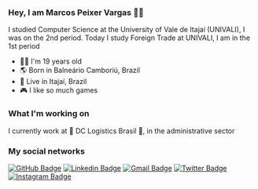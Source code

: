 ### Hey, I am Marcos Peixer Vargas 👋🏻

 I studied Computer Science at the University of Vale de Itajaí (UNIVALI), I was on the 2nd period.
 Today I study Foreign Trade at UNIVALI, I am in the 1st period
 
 - 🤵🏻 I'm 19 years old 
 - 🌎 Born in Balneário Camboriú, Brazil
 - 🌆 Live in Itajaí, Brazil
 - 🎮 I like so much games

### What I'm working on

I currently work at 🚢 DC Logistics Brasil 🛫, in the administrative sector 

### My social networks

[![GitHub Badge](https://img.shields.io/badge/-GitHub-black?style=flat-square&logo=Github&logoColor=white&link=https://https://github.com/M4rcosVargas)](https://github.com/M4rcosVargas) 
[![Linkedin Badge](https://img.shields.io/badge/-LinkedIn-blue?style=flat-square&logo=Linkedin&logoColor=white&link=https://www.linkedin.com/in/marcos-peixer-vargas-2b3bb01b0/)](https://www.linkedin.com/in/marcos-peixer-vargas-2b3bb01b0/) 
[![Gmail Badge](https://img.shields.io/badge/-Gmail-c14438?style=flat-square&logo=Gmail&logoColor=white&link=mailto:marcospv.mp@gmail.com)](mailto:marcospv.mp@gmail.com) 
[![Twitter Badge](https://img.shields.io/badge/-Twitter-1ca0f1?style=flat-square&labelColor=1ca0f1&logo=twitter&logoColor=white&link=https://twitter.com/MarcosPeixer)](https://twitter.com/MarcosPeixer) 
[![Instagram Badge](https://img.shields.io/badge/-Instagram-violet?style=flat-square&logo=Instagram&logoColor=white&link=https://www.instagram.com/marcos_peixer/)
](https://www.instagram.com/marcos_peixer/)
